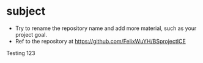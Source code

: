 # subject
- Try to rename the repository name and add more material, such as your project goal.
- Ref to the repository at https://github.com/FelixWuYH/BSprojectICE 

Testing 123
